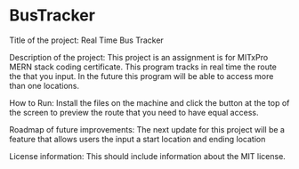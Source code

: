 # BusTracker

Title of the project: Real Time Bus Tracker

Description of the project: This project is an assignment is for MITxPro MERN stack coding certificate. This program tracks in real time the route the that you input. In the future this program will be able to access more than one locations.

How to Run: Install the files on the machine and click the button at the top of the screen to preview the route that you need to have equal access.

Roadmap of future improvements: The next update for this project will be a feature that allows users the input a start location and ending location 

License information: This should include information about the MIT license. 
